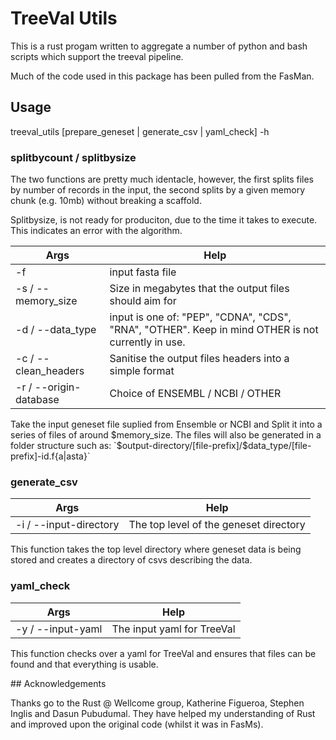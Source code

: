 # TreeVal Utils

This is a rust progam written to aggregate a number of python and bash scripts which support the treeval pipeline.

Much of the code used in this package has been pulled from the FasMan.

## Usage

treeval_utils [prepare_geneset | generate_csv | yaml_check] -h

### splitbycount / splitbysize
The two functions are pretty much identacle, however, the first splits files by number of records in the input, the second splits by a given memory chunk (e.g. 10mb) without breaking a scaffold.

Splitbysize, is not ready for produciton, due to the time it takes to execute. This indicates an error with the algorithm.

| Args | Help |
| --- | --- |
| -f | input fasta file |
| -s / --memory_size | Size in megabytes that the output files should aim for |
| -d / --data_type | input is one of: "PEP", "CDNA", "CDS", "RNA", "OTHER". Keep in mind OTHER is not currently in use. |
| -c / --clean_headers | Sanitise the output files headers into a simple format |
| -r / --origin-database | Choice of ENSEMBL / NCBI / OTHER

Take the input geneset file suplied from Ensemble or NCBI and Split it into a series of files of around $memory_size. The files will also be generated in a folder structure such as: `$output-directory/[file-prefix]/$data_type/[file-prefix]-id.f{a|asta}`

### generate_csv

|Args|Help|
| -- | -- |
| -i / --input-directory | The top level of the geneset directory |

This function takes the top level directory where geneset data is being stored and creates a directory of csvs describing the data.

### yaml_check

| Args | Help |
| -- | -- |
| -y / --input-yaml | The input yaml for TreeVal |

This function checks over a yaml for TreeVal and ensures that files can be found and that everything is usable.

## Acknowledgements

Thanks go to the Rust @ Wellcome group, Katherine Figueroa, Stephen Inglis and Dasun Pubudumal. They have helped my understanding of Rust and improved upon the original code (whilst it was in FasMs).
